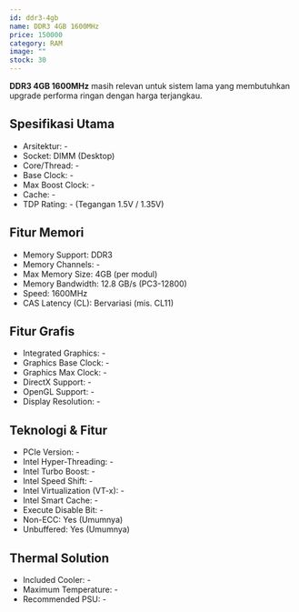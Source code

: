 ```yaml
---
id: ddr3-4gb
name: DDR3 4GB 1600MHz
price: 150000
category: RAM
image: ""
stock: 30
---
```


**DDR3 4GB 1600MHz** masih relevan untuk sistem lama yang membutuhkan upgrade performa ringan dengan harga terjangkau.

## Spesifikasi Utama

- Arsitektur: -
- Socket: DIMM (Desktop)
- Core/Thread: -
- Base Clock: -
- Max Boost Clock: -
- Cache: -
- TDP Rating: - (Tegangan 1.5V / 1.35V)

## Fitur Memori

- Memory Support: DDR3
- Memory Channels: -
- Max Memory Size: 4GB (per modul)
- Memory Bandwidth: 12.8 GB/s (PC3-12800)
- Speed: 1600MHz
- CAS Latency (CL): Bervariasi (mis. CL11)

## Fitur Grafis

- Integrated Graphics: -
- Graphics Base Clock: -
- Graphics Max Clock: -
- DirectX Support: -
- OpenGL Support: -
- Display Resolution: -

## Teknologi & Fitur

- PCIe Version: -
- Intel Hyper-Threading: -
- Intel Turbo Boost: -
- Intel Speed Shift: -
- Intel Virtualization (VT-x): -
- Intel Smart Cache: -
- Execute Disable Bit: -
- Non-ECC: Yes (Umumnya)
- Unbuffered: Yes (Umumnya)

## Thermal Solution

- Included Cooler: -
- Maximum Temperature: -
- Recommended PSU: -

